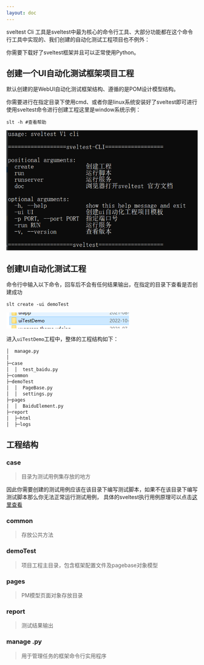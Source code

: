 ```yaml
---
layout: doc
---
```




sveltest Cli 工具是sveltest中最为核心的命令行工具、大部分功能都在这个命令行工具中实现的、我们创建的自动化测试工程项目也不例外：



你需要下载好了sveltest框架并且可以正常使用Python。



## 创建一个UI自动化测试框架项目工程

默认创建的是WebUI自动化测试框架结构、遵循的是POM设计模型结构。

你需要进行在指定目录下使用cmd、或者你是linux系统安装好了sveltest即可进行使用sveltest命令进行创建工程这里是window系统示例：



```shell
slt -h #查看帮助
```

![1665413270630](./assets/1665413270630.png)





## 创建UI自动化测试工程

命令行中输入以下命令，回车后不会有任何结果输出，在指定的目录下查看是否创建成功

```
slt create -ui demoTest
```

![1665413891745](./assets/1665413891745.png)

进入`uiTestDemo`工程中，整体的工程结构如下：

```
│  manage.py
│
├─case
│  │  test_baidu.py
├─common
├─demoTest
│  │  PageBase.py
│  │  settings.py
├─pages
│  │  BaiduElement.py
├─report
│  ├─html
│  ├─logs

```



## 工程结构

### case 

> 目录为测试用例集存放的地方

因此你需要创建的测试用例应该在该目录下编写测试脚本，如果不在该目录下编写测试脚本那么你无法正常运行测试用例，
具体的sveltest执行用例原理可以点击[这里查看](/unit/advance#测试用例运行原理)



### common
> 存放公共方法

### demoTest
> 项目工程主目录，包含框架配置文件及pagebase对象模型

### pages
> PM模型页面对象存放目录

### report
> 测试结果输出

### manage .py
> 用于管理任务的框架命令行实用程序
